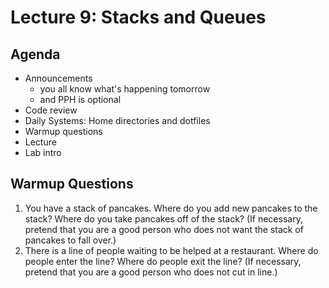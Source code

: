 # Lecture 9: Stacks and Queues

## Agenda
- Announcements
  - you all know what's happening tomorrow
  - and PPH is optional
- Code review
- Daily Systems: Home directories and dotfiles
- Warmup questions
- Lecture
- Lab intro

## Warmup Questions

1. You have a stack of pancakes. Where do you add new pancakes to the stack? Where do you take pancakes off of the stack? (If necessary, pretend that you are a good person who does not want the stack of pancakes to fall over.)
2. There is a line of people waiting to be helped at a restaurant. Where do people enter the line? Where do people exit the line? (If necessary, pretend that you are a good person who does not cut in line.)

